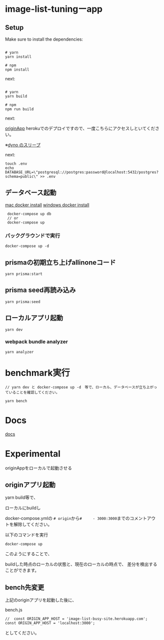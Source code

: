 # image-list-tuningーapp

## Setup

Make sure to install the dependencies:

```

# yarn
yarn install

# npm
npm install

```

next:

```

# yarn
yarn build

# npm
npm run build

```

next: 

[originApp](https://image-list-bussy-site.herokuapp.com/)
herokuでのデプロイですので、一度こちらにアクセスしといてください。

※[dyno のスリープ](https://devcenter.heroku.com/ja/articles/free-dyno-hours#dyno-sleeping)

next: 

```
touch .env
echo DATABASE_URL=\"postgresql://postgres:password@localhost:5432/postgres?schema=public\" >> .env

```

## データベース起動

[mac docker install](https://docs.docker.com/desktop/mac/install/)
[windows docker install](https://docs.docker.com/desktop/windows/install/)
```
 docker-compose up db 
 // or
 docker-compose up
```

### バックグラウンドで実行

```
docker-compose up -d
```

## prismaの初期立ち上げallinoneコード

```
yarn prisma:start
```


## prisma seed再読み込み

```
yarn prisma:seed
```

## ローカルアプリ起動

```
yarn dev
```

### webpack bundle analyzer

```
yarn analyzer
```

# benchmark実行


```
// yarn dev と docker-compose up -d　等で、ローカル、データベースが立ち上がっていることを確認してください。

yarn bench

```

# Docs

[docs](/docs/)


# Experimental

originAppをローカルで起動させる

## originアプリ起動

yarn build等で、

ローカルにbuildし

docker-compose.ymlの `# origin`から`#     - 3000:3000`までのコメントアウトを解除してください。

以下のコマンドを実行

```
docker-compose up 
```

このようにすることで、

buildした時点のローカルの状態と、現在のローカルの時点で、
差分を検出することができます。

## bench先変更

上記のoriginアプリを起動した後に、

bench.js
```
//  const ORIGIN_APP_HOST = 'image-list-busy-site.herokuapp.com';
const ORIGIN_APP_HOST = 'localhost:3000';

```

としてください。


